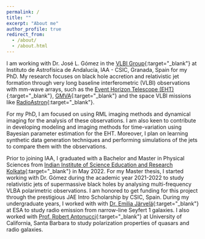```yaml
---
permalink: /
title: ""
excerpt: "About me"
author_profile: true
redirect_from: 
  - /about/
  - /about.html
---
```


I am working with Dr. José L. Gómez in the [VLBI Group](http://vlbigroup.iaa.es){:target="_blank"} at Instituto de Astrofísica de Andalucía, IAA - CSIC, Granada, Spain for my PhD. My research focuses on black hole accretion and relativistic jet formation through very long baseline interferometric (VLBI) observations with mm-wave arrays, such as the [Event Horizon Telescope (EHT)](https://eventhorizontelescope.org/){:target="_blank"}, [GMVA](https://www3.mpifr-bonn.mpg.de/div/vlbi/globalmm/){:target="_blank"} and the space VLBI missions like [RadioAstron](http://www.asc.rssi.ru/radioastron/){:target="_blank"}. 

For my PhD, I am focused on using RML imaging methods and dynamical imaging for the analysis of these observations. I am also keen to contribute in developing modeling and imaging methods for time-variation using Bayesian parameter estimation for the EHT. Moreover, I plan on learning synthetic data generation techniques and performing simulations of the jets to compare them with the observations.

Prior to joining IAA, I graduated with a Bachelor and Master in Physical Sciences from [Indian Institute of Science Education and Research Kolkata](https://www.iiserkol.ac.in/web/en/#gsc.tab=0){:target="_blank"} in May 2022. For my Master thesis, I started working with Dr. Gómez during the academic year 2021-2022 to study relativistic jets of supermassive black holes by analysing multi-frequency VLBA polarimetric observations. I am honored to get funding for this project through the prestigious JAE Intro Scholarship by CSIC, Spain. During my undergraduate years, I worked with with [Dr. Emilia Järvelä](https://www.cosmos.esa.int/web/personal-profiles/emilia-jarvela){:target="_blank"} at ESA to study radio emission from narrow-line Seyfert 1 galaxies. I also worked with [Prof. Robert Antonucci](https://www.physics.ucsb.edu/people/robert-antonucci){:target="_blank"} at University of California, Santa Barbara to study polarization properties of quasars and radio galaxies.


